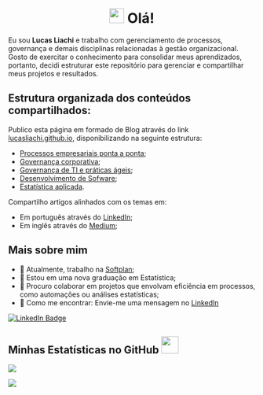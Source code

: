 <h1 align="center">
  <img src="https://raw.githubusercontent.com/MartinHeinz/MartinHeinz/master/wave.gif" width="30px"> Olá!
</h1>

Eu sou **Lucas Liachi** e trabalho com gerenciamento de processos, governança e demais disciplinas relacionadas à gestão organizacional. Gosto de exercitar o conhecimento para consolidar meus aprendizados, portanto, decidi estruturar este repositório para gerenciar e compartilhar meus projetos e resultados.

## Estrutura organizada dos conteúdos compartilhados:

Publico esta página em formado de Blog através do link [lucasliachi.github.io](https://lucasliachi.github.io/lucasliachi/), disponibilizando na seguinte estrutura:
- [Processos empresariais ponta a ponta](/content/repository/process/process.md);
- [Governança corporativa](/content/repository/governance-corp/governance-corp.md);
- [Governança de TI e práticas ágeis](/content/repository/governance-it/governance-it.md);
- [Desenvolvimento de Sofware](/content/repository/development/development.md);
- [Estatística aplicada](/content/repository/estats/estats.md).

Compartilho artigos alinhados com os temas em:
- Em português através do [LinkedIn](https://linkedin.com/in/lucasliachi);
- Em inglês através do [Medium](https://medium.com/@lucasliachi);

## Mais sobre mim
- 🔭 Atualmente, trabalho na [Softplan](https://www.softplan.com.br/);
- 🌱 Estou em uma nova graduação em Estatística;
- 👯 Procuro colaborar em projetos que envolvam eficiência em processos, como automações ou análises estatísticas;
- 📨 Como me encontrar: Envie-me uma mensagem no [LinkedIn](https://linkedin.com/in/lucasliachi)

[![LinkedIn Badge](https://img.shields.io/badge/-Lucas%20Liachi%20-blue?style=plastic&labelColor=blue&logo=LinkedIn&link=https://linkedin.com/in/lucasliachi)](https://linkedin.com/in/lucasliachi)

## Minhas Estatísticas no GitHub <img src="https://i.pinimg.com/originals/65/c4/f4/65c4f452571be1261e9c623f7da488ac.gif" width="35px">
![](https://github-readme-stats.vercel.app/api?username=lucasliachi&theme=blue-green)

![](https://github-readme-stats.vercel.app/api/top-langs/?username=lucasliachi&theme=blue-green)